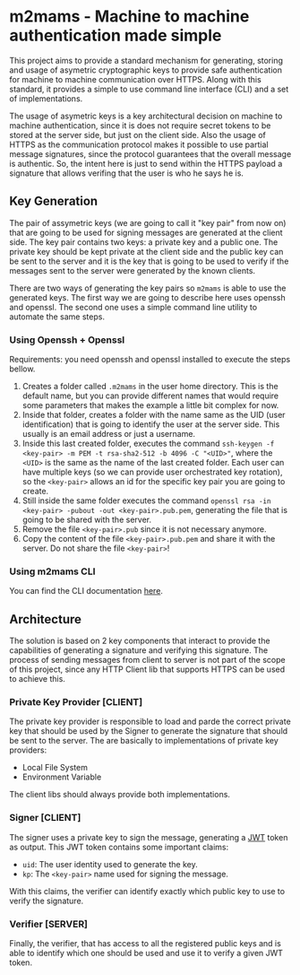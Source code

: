 # m2mams - Machine to machine authentication made simple

This project aims to provide a standard mechanism for generating, storing and usage of asymetric cryptographic keys to provide safe authentication for machine to machine
communication over HTTPS. Along with this standard, it provides a simple to use command line interface (CLI) and a set of implementations.

The usage of asymetric keys is a key architectural decision on machine to machine authentication, since it is does not require secret tokens to be stored at the server side,
but just on the client side. Also the usage of HTTPS as the communication protocol makes it possible to use partial message signatures, since the protocol guarantees that
the overall message is authentic. So, the intent here is just to send within the HTTPS payload a signature that allows verifing that the user is who he says he is.

## Key Generation

The pair of assymetric keys (we are going to call it "key pair" from now on) that are going to be used for signing messages are generated at the client side. The key pair
contains two keys: a private key and a public one. The private key should be kept private at the client side and the public key can be sent to the server and it is the
key that is going to be used to verify if the messages sent to the server were generated by the known clients.

There are two ways of generating the key pairs so `m2mams` is able to use the generated keys. The first way we are going to describe here uses openssh and openssl.
The second one uses a simple command line utility to automate the same steps.

### Using Openssh + Openssl

Requirements: you need openssh and openssl installed to execute the steps bellow.

1. Creates a folder called `.m2mams` in the user home directory. This is the default name, but you can provide different names that would require some parameters that makes the
example a little bit complex for now.
1. Inside that folder, creates a folder with the name same as the UID (user identification) that is going to identify the user at the server side. This usually is an email address
or just a username.
1. Inside this last created folder, executes the command `ssh-keygen -f <key-pair> -m PEM -t rsa-sha2-512 -b 4096 -C "<UID>"`, where the `<UID>` is the same as the name of the last 
created folder. Each user can have multiple keys (so we can provide user orchestrated key rotation), so the `<key-pair>` allows an id for the specific key pair you are going to create.
1. Still inside the same folder executes the command `openssl rsa -in <key-pair> -pubout -out <key-pair>.pub.pem`, generating the file that is going to be shared with the server.
1. Remove the file `<key-pair>.pub` since it is not necessary anymore.
1. Copy the content of the file `<key-pair>.pub.pem` and share it with the server. Do not share the file `<key-pair>`!

### Using m2mams CLI

You can find the CLI documentation [here](https://github.com/flsusp/m2mams-cli).

## Architecture

The solution is based on 2 key components that interact to provide the capabilities of generating a signature and verifying this signature. The process of sending messages
from client to server is not part of the scope of this project, since any HTTP Client lib that supports HTTPS can be used to achieve this.

### Private Key Provider [CLIENT]

The private key provider is responsible to load and parde the correct private key that should be used by the Signer to generate the signature that should be sent to the server.
The are basically to implementations of private key providers:

* Local File System
* Environment Variable

The client libs should always provide both implementations.

### Signer [CLIENT]

The signer uses a private key to sign the message, generating a [JWT](https://jwt.io/) token as output. This JWT token contains some important claims:

* `uid`: The user identity used to generate the key.
* `kp`: The `<key-pair>` name used for signing the message.

With this claims, the verifier can identify exactly which public key to use to verify the signature.

### Verifier [SERVER]

Finally, the verifier, that has access to all the registered public keys and is able to identify which one should be used and use it to verify a given JWT token.

